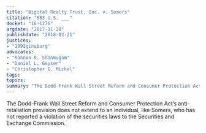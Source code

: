 ```yaml
---
title: "Digital Realty Trust, Inc. v. Somers"
citation: "583 U.S. ___"
docket: "16-1276"
argdate: "2017-11-28"
publishdate: "2018-02-21"
justices:
- "1993ginsburg"
advocates:
- "Kannon K. Shanmugam"
- "Daniel L. Geyser"
- "Christopher G. Michel"
tags:
topics:
summary: "The Dodd-Frank Wall Street Reform and Consumer Protection Act’s anti-retaliation provision does not extend to an individual, like Somers, who has not reported a violation of the securities laws to the Securities and Exchange Commission."
---
```

The Dodd-Frank Wall Street Reform and Consumer Protection Act’s anti-retaliation provision does not extend to an individual, like Somers, who has not reported a violation of the securities laws to the Securities and Exchange Commission.

